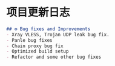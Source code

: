 
<!-- UPDATE_LOG -->
<!-- BEGIN_AUTO_UPDATE -->
# 项目更新日志

```markdown
## ⚙️ Bug fixes and Improvements
- Xray VLESS, Trojan UDP leak bug fix.
- Panle bug fixes
- Chain proxy bug fix
- Optimized build setup
- Refactor and some other bug fixes
```
<!-- END_AUTO_UPDATE -->
<!-- 最新更新将显示在此处 -->
